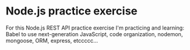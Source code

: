 # Node.js practice exercise

For this Node.js REST API practice exercise I'm practicing and learning: Babel to use next-generation JavaScript, code organization, nodemon, mongoose, ORM, express, etccccc...
